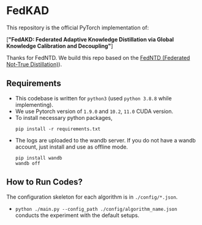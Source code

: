# FedKAD

This repository is the official PyTorch implementation of:

[**"FedAKD: Federated Adaptive Knowledge Distillation via Global Knowledge Calibration and Decoupling"**]

Thanks for FedNTD. We build this repo based on the [FedNTD (Federated Not-True Distillation)](https://github.com/Lee-Gihun/FedNTD)).

## Requirements

- This codebase is written for `python3` (used `python 3.8.8` while implementing).
- We use Pytorch version of `1.9.0` and `10.2`, `11.0` CUDA version.
- To install necessary python packages,  
    ```
    pip install -r requirements.txt
    ```
- The logs are uploaded to the wandb server. If you do not have a wandb account, just install and use as offline mode. 
  ```
  pip install wandb
  wandb off
  ```

## How to Run Codes?

The configuration skeleton for each algorithm is in `./config/*.json`. 
- `python ./main.py --config_path ./config/algorithm_name.json` conducts the experiment with the default setups.


